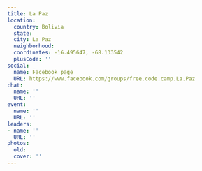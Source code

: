 ```yaml
---
title: La Paz
location:
  country: Bolivia
  state: 
  city: La Paz
  neighborhood: 
  coordinates: -16.495647, -68.133542
  plusCode: ''
social:
  name: Facebook page
  URL: https://www.facebook.com/groups/free.code.camp.La.Paz
chat:
  name: ''
  URL: ''
event:
  name: ''
  URL: ''
leaders:
- name: ''
  URL: ''
photos:
  old: 
  cover: ''
---
```

